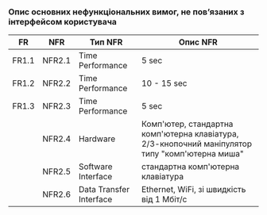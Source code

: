 ### Опис основних нефункціональних вимог, не пов’язаних з інтерфейсом користувача

| FR    | NFR   | Тип NFR                  | Опис NFR                                                                          |
|-------|-------|-------------------------|-----------------------------------------------------------------------------------|
| FR1.1 | NFR2.1| Time Performance         | 5 sec    |
| FR1.2 | NFR2.2| Time Performance         | 10 - 15 sec   |
| FR1.3 | NFR2.3| Time Performance         | 5 sec    |
|  | NFR2.4| Hardware                    | Комп'ютер, стандартна комп'ютерна клавіатура, 2/3-кнопочний маніпулятор типу "комп'ютерна миша"        |
|  | NFR2.5| Software Interface          | стандартна комп'ютерна клавіатура               |
|  | NFR2.6| Data Transfer Interface     | Ethernet, WiFi, зі швидкість від 1 Мбіт/с                                                |
